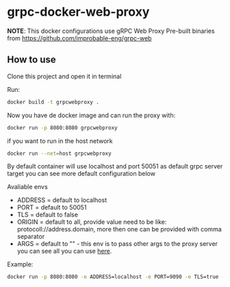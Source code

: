 # grpc-docker-web-proxy

**NOTE**: This docker configurations use gRPC Web Proxy Pre-built binaries from https://github.com/improbable-eng/grpc-web 

## How to use

Clone this project and open it in terminal

Run:

```bash
docker build -t grpcwebproxy .
```

Now you have de docker image and can run the proxy with:

```bash
docker run -p 8080:8080 grpcwebproxy
```

if you want to run in the host network

```bash
docker run --net=host grpcwebproxy
```

By default container will use localhost and port 50051 as default grpc server target you can see more default configuration below

Avaliable envs

- ADDRESS = default to localhost
- PORT = default to 50051
- TLS = default to false
- ORIGIN = default to all, provide value need to be like: protocoll://address.domain, more then one can be provided with comma separator
- ARGS = default to "" - this env is to pass other args to the proxy server you can see all you can use [here](https://github.com/improbable-eng/grpc-web/tree/master/go/grpcwebproxy).


Example: 

```bash
docker run -p 8080:8080 -e ADDRESS=localhost -e PORT=9090 -e TLS=true -e ORIGIN="https://mydomain.com" -e ARGS="--server_tls_cert_file=../../misc/localhost.crt --server_tls_key_file=../../misc/localhost.key" grpcwebproxy
```

